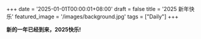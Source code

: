 +++
date = '2025-01-01T00:00:01+08:00'
draft = false
title = '2025 新年快乐'
featured_image = '/images/background.jpg'
tags = ["Daily"]
+++

**新的一年已经到来，2025快乐!**

